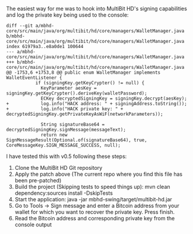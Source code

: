 The easiest way for me was to hook into MultiBit HD's signing capabilities and log the private key being used to the console:

```
diff --git a/mbhd-core/src/main/java/org/multibit/hd/core/managers/WalletManager.java b/mbhd-core/src/main/java/org/multibit/hd/core/managers/WalletManager.java
index 61979a3..e8a0de1 100644
--- a/mbhd-core/src/main/java/org/multibit/hd/core/managers/WalletManager.java
+++ b/mbhd-core/src/main/java/org/multibit/hd/core/managers/WalletManager.java
@@ -1753,6 +1753,8 @@ public enum WalletManager implements WalletEventListener {
           if (signingKey.getKeyCrypter() != null) {
             KeyParameter aesKey = signingKey.getKeyCrypter().deriveKey(walletPassword);
             ECKey decryptedSigningKey = signingKey.decrypt(aesKey);
+            log.info("HACK address: " + signingAddress.toString());
+            log.info("HACK private key: " + decryptedSigningKey.getPrivateKeyAsWiF(networkParameters));

             String signatureBase64 = decryptedSigningKey.signMessage(messageText);
             return new SignMessageResult(Optional.of(signatureBase64), true, CoreMessageKey.SIGN_MESSAGE_SUCCESS, null);
```

I have tested this with v0.5 following these steps:

1) Clone the MultiBit HD Git repository
2) Apply the patch above (The current repo where you find this file has been pre-patched)
3) Build the project (Skipping tests to speed things up): mvn clean dependency:sources install -DskipTests
4) Start the application: java -jar mbhd-swing/target/multibit-hd.jar
5) Go to Tools -> Sign message and enter a Bitcoin address from your wallet for which you want to recover the private key. Press finish.
6) Read the Bitcoin address and corresponding private key from the console output